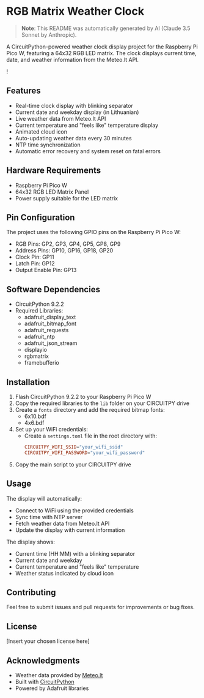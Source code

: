 # RGB Matrix Weather Clock

> **Note**: This README was automatically generated by AI (Claude 3.5 Sonnet by Anthropic).

A CircuitPython-powered weather clock display project for the Raspberry Pi Pico W, featuring a 64x32 RGB LED matrix. The clock displays current time, date, and weather information from the Meteo.lt API.

<!--[Project Preview](placeholder-for-project-image.jpg)-->!

## Features

- Real-time clock display with blinking separator
- Current date and weekday display (in Lithuanian)
- Live weather data from Meteo.lt API
- Current temperature and "feels like" temperature display
- Animated cloud icon
- Auto-updating weather data every 30 minutes
- NTP time synchronization
- Automatic error recovery and system reset on fatal errors

## Hardware Requirements

- Raspberry Pi Pico W
- 64x32 RGB LED Matrix Panel
- Power supply suitable for the LED matrix

## Pin Configuration

The project uses the following GPIO pins on the Raspberry Pi Pico W:

- RGB Pins: GP2, GP3, GP4, GP5, GP8, GP9
- Address Pins: GP10, GP16, GP18, GP20
- Clock Pin: GP11
- Latch Pin: GP12
- Output Enable Pin: GP13

## Software Dependencies

- CircuitPython 9.2.2
- Required Libraries:
  - adafruit_display_text
  - adafruit_bitmap_font
  - adafruit_requests
  - adafruit_ntp
  - adafruit_json_stream
  - displayio
  - rgbmatrix
  - framebufferio

## Installation

1. Flash CircuitPython 9.2.2 to your Raspberry Pi Pico W
2. Copy the required libraries to the `lib` folder on your CIRCUITPY drive
3. Create a `fonts` directory and add the required bitmap fonts:
   - 6x10.bdf
   - 4x6.bdf
4. Set up your WiFi credentials:
   - Create a `settings.toml` file in the root directory with:
     ```toml
     CIRCUITPY_WIFI_SSID="your_wifi_ssid"
     CIRCUITPY_WIFI_PASSWORD="your_wifi_password"
     ```
5. Copy the main script to your CIRCUITPY drive

## Usage

The display will automatically:
- Connect to WiFi using the provided credentials
- Sync time with NTP server
- Fetch weather data from Meteo.lt API
- Update the display with current information

The display shows:
- Current time (HH:MM) with a blinking separator
- Current date and weekday
- Current temperature and "feels like" temperature
- Weather status indicated by cloud icon

## Contributing

Feel free to submit issues and pull requests for improvements or bug fixes.

## License

[Insert your chosen license here]

## Acknowledgments

- Weather data provided by [Meteo.lt](https://api.meteo.lt/)
- Built with [CircuitPython](https://circuitpython.org/)
- Powered by Adafruit libraries
